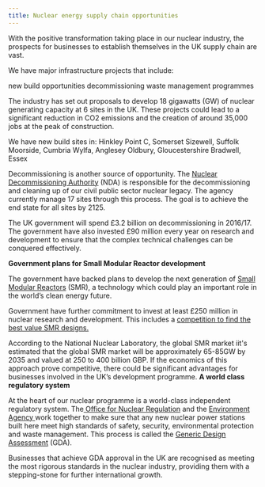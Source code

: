 ```yaml
---
title: Nuclear energy supply chain opportunities
---
```

With the positive transformation taking place in our nuclear industry, the prospects for businesses to establish themselves in the UK supply chain are vast. 


We have major infrastructure projects that include: 


new build opportunities
decommissioning
waste management programmes


The industry has set out proposals to develop 18 gigawatts (GW) of nuclear generating capacity at 6 sites in the UK. These projects could lead to a significant reduction in CO2 emissions and the creation of around 35,000 jobs at the peak of construction. 


We have new build sites in:
Hinkley Point C, Somerset
Sizewell, Suffolk
Moorside, Cumbria
Wylfa, Anglesey
Oldbury, Gloucestershire
Bradwell, Essex


Decommissioning is another source of opportunity. The [Nuclear Decommissioning Authority](https://www.gov.uk/government/organisations/nuclear-decommissioning-authority) (NDA) is responsible for the decommissioning and cleaning up of our civil public sector nuclear legacy. The agency  currently manage 17 sites through this process. The goal is to achieve the end state for all sites by 2125.


The UK government will spend £3.2 billion on decommissioning in 2016/17. The government have also  invested £90 million every year on research and development to ensure that the complex technical challenges can be conquered effectively. 




**Government plans for Small Modular Reactor development**


The government have backed plans to develop the next generation of [Small Modular Reactors](https://www.gov.uk/government/collections/small-modular-reactors) (SMR), a technology which could play an important role in the world’s clean energy future. 


Government have further commitment to invest at least £250 million in nuclear research and development. This includes a [competition to find the best value SMR designs.](https://www.gov.uk/government/publications/small-modular-reactors-competition-phase-one)


According to the National Nuclear Laboratory, the global SMR market iit's estimated that the global SMR market will be approximately 65-85GW by 2035 and valued at 250 to 400 billion GBP. If the economics of this approach prove competitive, there could be significant advantages for businesses involved in the UK’s development programme.
**A world class regulatory system**


At the heart of our nuclear programme is a world-class independent regulatory system. The[ Office for Nuclear Regulation](http://www.onr.org.uk/) and the [Environment Agency ](https://www.gov.uk/government/organisations/environment-agency)work together to make sure that any new nuclear power stations built here meet high standards of safety, security, environmental protection and waste management. This process is called the [Generic Design Assessment](http://www.onr.org.uk/new-reactors/) (GDA).


Businesses that achieve GDA approval in the UK are recognised as meeting the most rigorous standards in the nuclear industry, providing them with a stepping-stone for further international growth.



